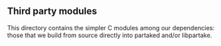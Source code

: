 Third party modules
-------------------

This directory contains the simpler C modules among our dependencies: those
that we build from source directly into partaked and/or libpartake.
